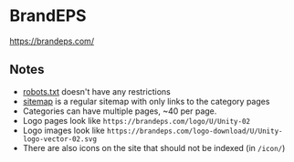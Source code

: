 # BrandEPS

https://brandeps.com/

## Notes

* [robots.txt](https://brandeps.com/robots.txt) doesn't have any restrictions
* [sitemap](https://brandeps.com/sitemap.xml) is a regular sitemap with only links to the category pages
* Categories can have multiple pages, ~40 per page.
* Logo pages look like `https://brandeps.com/logo/U/Unity-02`
* Logo images look like `https://brandeps.com/logo-download/U/Unity-logo-vector-02.svg`
* There are also icons on the site that should not be indexed (in `/icon/`)
